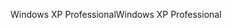 <span data-ttu-id="d8f33-101">Windows XP Professional</span><span class="sxs-lookup"><span data-stu-id="d8f33-101">Windows XP Professional</span></span>